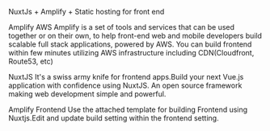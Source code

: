 NuxtJs + Amplify + Static hosting for front end

Amplify
AWS Amplify is a set of tools and services that can be used together or on their own, to help front-end web and mobile developers build scalable full stack applications, 
powered by AWS. You can build frontend within few minutes utilizing AWS infrastructure including CDN(Cloudfront, Route53, etc)

NuxtJS
It's a swiss army knife for frontend apps.Build your next Vue.js application with confidence using NuxtJS. An open source framework making web development simple and powerful.

Amplify Frontend
Use the attached template for building Frontend using Nuxtjs.Edit and update build setting within the frontend setting.


